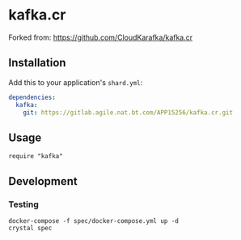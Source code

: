 # kafka.cr

Forked from: https://github.com/CloudKarafka/kafka.cr

## Installation

Add this to your application's `shard.yml`:

```yaml
dependencies:
  kafka:
    git: https://gitlab.agile.nat.bt.com/APP15256/kafka.cr.git
```

## Usage

```crystal
require "kafka"
```

## Development

### Testing
```
docker-compose -f spec/docker-compose.yml up -d
crystal spec
```
